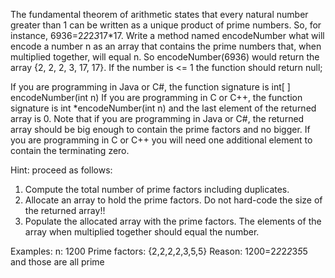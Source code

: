 The fundamental theorem of arithmetic states that every natural number greater than 1 
can be written as a unique product of prime numbers. 
So, for instance, 6936=2*2*2*3*17*17. Write a method named encodeNumber 
what will encode a number n as an array that contains the prime numbers that, when multiplied together, 
will equal n. So encodeNumber(6936) would return the array {2, 2, 2, 3, 17, 17}. 
If the number is <= 1 the function should return null;

If you are programming in Java or C#, the function signature is int[ ] encodeNumber(int n)
If you are programming in C or C++, the function signature is
int *encodeNumber(int n) and the last element of the returned array is 0.
Note that if you are programming in Java or C#, the returned array should be big enough 
to contain the prime factors and no bigger. If you are programming in C or C++ you will need 
one additional element to contain the terminating zero.

Hint: proceed as follows:
1. Compute the total number of prime factors including duplicates.
2. Allocate an array to hold the prime factors. Do not hard-code the size of the returned array!!
3. Populate the allocated array with the prime factors. The elements of the array when multiplied together should equal the number.

Examples:
n: 1200
Prime factors: {2,2,2,2,3,5,5}
Reason: 1200=2*2*2*2*3*5*5 and those are all prime
